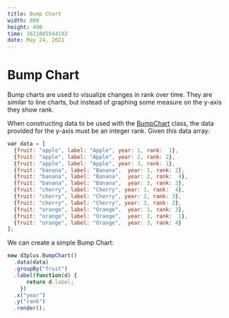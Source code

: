 ```yaml
---
title: Bump Chart
width: 800
height: 400
time: 1621885544192
date: May 24, 2021
---
```


# Bump Chart

Bump charts are used to visualize changes in rank over time. They are similar to line charts, but instead of graphing some measure on the y-axis they show rank.

When constructing data to be used with the [BumpChart](http://d3plus.org/docs/#BumpChart) class, the data provided for the y-axis must be an integer rank. Given this data array:

```js
var data = [
  {fruit: "apple", label: "Apple", year: 1, rank:  1},
  {fruit: "apple", label: "Apple", year: 2, rank: 2},
  {fruit: "apple", label: "Apple", year: 3, rank: 1},
  {fruit: "banana", label: "Banana",  year: 1, rank: 2},
  {fruit: "banana", label: "Banana",  year: 2, rank:  4},
  {fruit: "banana", label: "Banana",  year: 3, rank: 3},
  {fruit: "cherry", label: "Cherry", year: 1, rank:  4},
  {fruit: "cherry", label: "Cherry", year: 2, rank: 3},
  {fruit: "cherry", label: "Cherry", year: 3, rank: 2},
  {fruit: "orange", label: "Orange",  year: 1, rank: 3},
  {fruit: "orange", label: "Orange",  year: 2, rank:  1},
  {fruit: "orange", label: "Orange",  year: 3, rank: 4}
];
```

We can create a simple Bump Chart:

```js
new d3plus.BumpChart()
  .data(data)
  .groupBy("fruit")
  .label(function(d) {
      return d.label;
    })
  .x("year")
  .y("rank")
  .render();
```
